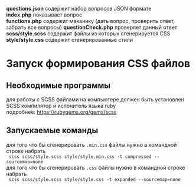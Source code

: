 **questions.json** содержит набор вопросов JSON формате  
**index.php** показывает вопрос  
**functions.php** содержит механику (дать вопрос, проверить ответ, забрать все вопросы)
**questionCheck.php** проверяет данный ответ
**scss/style.scss** содержит файлы из которых сгенерируется CSS  
**style/style.css** содержит сгенерированные стили  

Запуск формирования CSS файлов 
=
Необходимые программы
-
для работы с SCSS файлами на компьютере должен быть установлен SCSS компилятор и испонитель языка ruby  
подробнее: https://rubygems.org/gems/scss

Запускаемые команды
-
для того что бы сгенерировать `.min.css` файлы нужно в командной строке набрать  
` scss scss/style.scss style/style.min.css -t compressed --sourcemap=none`  
для того что бы сгенерировать `.css` файлы нужно в командной строке набрать  
` scss scss/style.scss style/style.css -t expanded --sourcemap=none`

